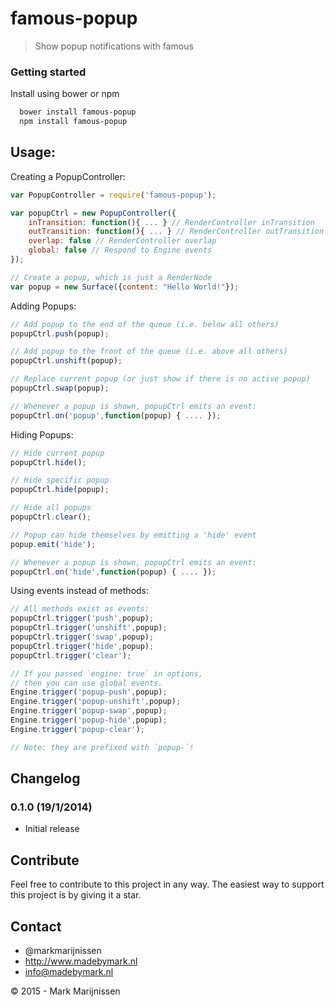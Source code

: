 famous-popup
===============
> Show popup notifications with famous

### Getting started

Install using bower or npm

```bash
  bower install famous-popup
  npm install famous-popup
```

## Usage:

Creating a PopupController:

```javascript
var PopupController = require('famous-popup');

var popupCtrl = new PopupController({
	inTransition: function(){ ... } // RenderController inTransition
	outTransition: function(){ ... } // RenderController outTransition
	overlap: false // RenderController overlap
	global: false // Respond to Engine events
});

// Create a popup, which is just a RenderNode
var popup = new Surface({content: "Hello World!"});
```

Adding Popups:

```javascript
// Add popup to the end of the queue (i.e. below all others)
popupCtrl.push(popup);

// Add popup to the front of the queue (i.e. above all others)
popupCtrl.unshift(popup);

// Replace current popup (or just show if there is no active popup)
popupCtrl.swap(popup);

// Whenever a popup is shown, popupCtrl emits an event:
popupCtrl.on('popup',function(popup) { .... });
```

Hiding Popups:

```javascript
// Hide current popup
popupCtrl.hide();

// Hide specific popup
popupCtrl.hide(popup);

// Hide all popups
popupCtrl.clear();

// Popup can hide themselves by emitting a 'hide' event
popup.emit('hide');

// Whenever a popup is shown, popupCtrl emits an event:
popupCtrl.on('hide',function(popup) { .... });
```

Using events instead of methods:

```javascript
// All methods exist as events:
popupCtrl.trigger('push',popup);
popupCtrl.trigger('unshift',popup);
popupCtrl.trigger('swap',popup);
popupCtrl.trigger('hide',popup);
popupCtrl.trigger('clear');

// If you passed `engine: true` in options, 
// then you can use global events.
Engine.trigger('popup-push',popup);
Engine.trigger('popup-unshift',popup);
Engine.trigger('popup-swap',popup);
Engine.trigger('popup-hide',popup);
Engine.trigger('popup-clear');

// Note: they are prefixed with `popup-`!
```


## Changelog

### 0.1.0 (19/1/2014)

* Initial release

## Contribute

Feel free to contribute to this project in any way. The easiest way to support this project is by giving it a star.

## Contact
-   @markmarijnissen
-   http://www.madebymark.nl
-   info@madebymark.nl

© 2015 - Mark Marijnissen